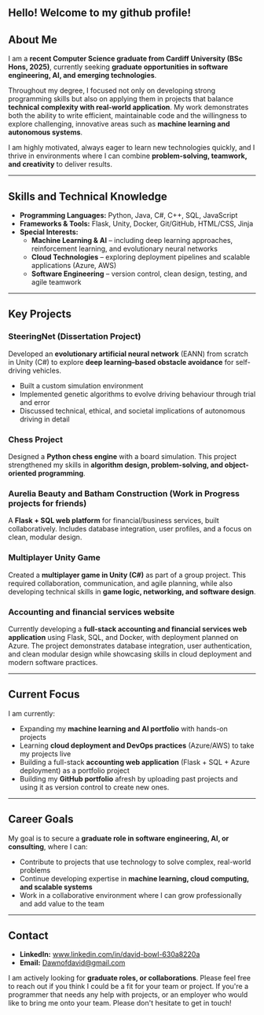 ## Hello! Welcome to my github profile! 
## About Me  
I am a **recent Computer Science graduate from Cardiff University (BSc Hons, 2025)**, currently seeking **graduate opportunities in software engineering, AI, and emerging technologies**.  

Throughout my degree, I focused not only on developing strong programming skills but also on applying them in projects that balance **technical complexity with real-world application**. My work demonstrates both the ability to write efficient, maintainable code and the willingness to explore challenging, innovative areas such as **machine learning and autonomous systems**.  

I am highly motivated, always eager to learn new technologies quickly, and I thrive in environments where I can combine **problem-solving, teamwork, and creativity** to deliver results.  

---

## Skills and Technical Knowledge  

- **Programming Languages:** Python, Java, C#, C++, SQL, JavaScript  
- **Frameworks & Tools:** Flask, Unity, Docker, Git/GitHub, HTML/CSS, Jinja  
- **Special Interests:**  
  - **Machine Learning & AI** – including deep learning approaches, reinforcement learning, and evolutionary neural networks  
  - **Cloud Technologies** – exploring deployment pipelines and scalable applications (Azure, AWS)  
  - **Software Engineering** – version control, clean design, testing, and agile teamwork  

---

## Key Projects  

### SteeringNet (Dissertation Project)  
Developed an **evolutionary artificial neural network** (EANN) from scratch in Unity (C#) to explore **deep learning–based obstacle avoidance** for self-driving vehicles.  
- Built a custom simulation environment  
- Implemented genetic algorithms to evolve driving behaviour through trial and error  
- Discussed technical, ethical, and societal implications of autonomous driving in detail  

### Chess Project  
Designed a **Python chess engine** with a board simulation. This project strengthened my skills in **algorithm design, problem-solving, and object-oriented programming**.  

### Aurelia Beauty and Batham Construction (Work in Progress projects for friends)  
A **Flask + SQL web platform** for financial/business services, built collaboratively. Includes database integration, user profiles, and a focus on clean, modular design.  

### Multiplayer Unity Game  
Created a **multiplayer game in Unity (C#)** as part of a group project. This required collaboration, communication, and agile planning, while also developing technical skills in **game logic, networking, and software design**.  

### Accounting and financial services website 
Currently developing a **full-stack accounting and financial services web application** using Flask, SQL, and Docker, with deployment planned on Azure. The project demonstrates database integration, user authentication, and clean modular design while showcasing skills in cloud deployment and modern software practices.


---

## Current Focus  

I am currently:  
- Expanding my **machine learning and AI portfolio** with hands-on projects  
- Learning **cloud deployment and DevOps practices** (Azure/AWS) to take my projects live  
- Building a full-stack **accounting web application** (Flask + SQL + Azure deployment) as a portfolio project  
- Building my **GitHub portfolio** afresh by uploading past projects and using it as version control to create new ones.  

---

## Career Goals  

My goal is to secure a **graduate role in software engineering, AI, or consulting**, where I can:  
- Contribute to projects that use technology to solve complex, real-world problems  
- Continue developing expertise in **machine learning, cloud computing, and scalable systems**  
- Work in a collaborative environment where I can grow professionally and add value to the team  

---

## Contact  

- **LinkedIn:** www.linkedin.com/in/david-bowl-630a8220a  
- **Email:** Dawnofdavid@gmail.com

I am actively looking for **graduate roles, or collaborations**. Please feel free to reach out if you think I could be a fit for your team or project.  If you're a programmer that needs any help with projects, or an employer who would like to bring me onto your team.  Please don't hesitate to get in touch!

